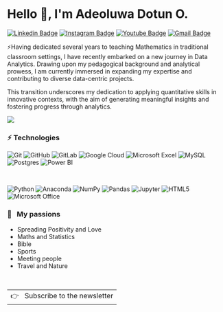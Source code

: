 # Hello 👋, I'm Adeoluwa Dotun O.

[![Linkedin Badge](https://img.shields.io/badge/-adeoluwad1-blue?style=flat-square&logo=Linkedin&logoColor=white&link=https://www.linkedin.com/in/adeoluwad1/)](https://www.linkedin.com/in/adeoluwad1/)
[![Instagram Badge](https://img.shields.io/badge/-adeoluwadotun-purple?style=flat-square&logo=instagram&logoColor=white&link=https://instagram.com/adeoluwadotun/)](https://instagram.com/adeoluwadotun)
[![Youtube Badge](https://img.shields.io/badge/-adeoluwad1-darkred?style=flat-square&logo=youtube&logoColor=white&link=https://www.youtube.com/c/adeoluwad1)](https://www.youtube.com/c/adeoluwad1)
[![Gmail Badge](https://img.shields.io/badge/oadeoluwadotun@gmail.com-c14438?style=flat-square&logo=Gmail&logoColor=white&link=mailto:oadeoluwadotun@gmail.com)](mailto:oadeoluwadotun@gmail.com)

⚡Having dedicated several years to teaching Mathematics in traditional classroom settings, I have recently embarked on a new journey in Data Analytics. Drawing upon my pedagogical background and analytical prowess, I am currently immersed in expanding my expertise and contributing to diverse data-centric projects. 

This transition underscores my dedication to applying quantitative skills in innovative contexts, with the aim of generating meaningful insights and fostering progress through analytics.


<p>
    <a href="https://oadeoluwadotun.com/">
      <img src="https://github-readme-stats-one-mu-82.vercel.app/api?username=oadeoluwadotun&show_icons=true&icon_color=805AD5&text_color=718096&bg_color=ffffff&hide_title=true&hide_border=true&hide=contribs,issues" />
    </a>
</p>
  
### ⚡ Technologies

![Git](https://img.shields.io/badge/-Git-black?style=flat-square&logo=git)
![GitHub](https://img.shields.io/badge/-GitHub-181717?style=flat-square&logo=github)
![GitLab](https://img.shields.io/badge/-GitLab-FCA121?style=flat-square&logo=gitlab)
![Google Cloud](https://img.shields.io/badge/Google%20Cloud-black?style=flat-square&logo=google-cloud)
![Microsoft Excel](https://img.shields.io/badge/Microsoft_Excel-217346?style=flat-square&logo=microsoft-excel&logoColor=white)
![MySQL](https://img.shields.io/badge/mysql-4479A1.svg?style=flat-square&logo=mysql&logoColor=white)
![Postgres](https://img.shields.io/badge/postgres-%23316192.svg?style=flat-square&logo=postgresql&logoColor=white)
![Power BI](https://img.shields.io/badge/Power_BI-D83B01?style=flat-square&logo=power-bi&logoColor=white)


<br />

![Python](https://img.shields.io/badge/-Python-black?style=flat-square&logo=Python)
![Anaconda](https://img.shields.io/badge/Anaconda-%44A833.svg?style=flat-square&logo=anaconda&logoColor=white) 
![NumPy](https://img.shields.io/badge/numpy-%23013243.svg?style=flat-square&logo=numpy&logoColor=white) 
![Pandas](https://img.shields.io/badge/pandas-%23150458.svg?style=flat-square&logo=pandas&logoColor=white) 
![Jupyter](https://img.shields.io/badge/Jupyter-%F37626?style=flat-square&logo=Jupyter)
![HTML5](https://img.shields.io/badge/html5-%23E34F26.svg?style=flat-square&logo=html5&logoColor=white)
![Microsoft Office](https://img.shields.io/badge/Microsoft_Office-D83B01?style=flat-square&logo=microsoft-office&logoColor=white)



### 🧡 &nbsp;&nbsp;My passions

* Spreading Positivity and Love
* Maths and Statistics 
* Bible
* Sports
* Meeting people
* Travel and Nature 

<br />
<a href="https://oluwayetty.com">
  <table align="right">
      <tr>
          <td>
            👉 &nbsp;&nbsp;Subscribe to the newsletter
          </td>
      </tr>
  </table>
</a>
